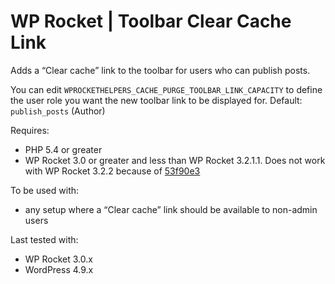 # WP Rocket | Toolbar Clear Cache Link

Adds a “Clear cache” link to the toolbar for users who can publish posts.

You can edit `WPROCKETHELPERS_CACHE_PURGE_TOOLBAR_LINK_CAPACITY` to define the user role you want the new toolbar link to be displayed for. Default: `publish_posts` (Author)

Requires:
* PHP 5.4 or greater
* WP Rocket 3.0 or greater and less than WP Rocket 3.2.1.1. Does not work with WP Rocket 3.2.2 because of [53f90e3](https://github.com/wp-media/wp-rocket/commit/53f90e385b8ed8244ba45f041091e7ea3f372435)

To be used with:
* any setup where a “Clear cache” link should be available to non-admin users

Last tested with:
* WP Rocket 3.0.x
* WordPress 4.9.x
